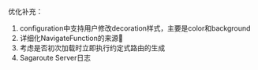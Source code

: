 优化补充：

1. configuration中支持用户修改decoration样式，主要是color和background
2. 详细化NavigateFunction的来源📇
3. 考虑是否初次加载时立即执行约定式路由的生成
4. Sagaroute Server日志
